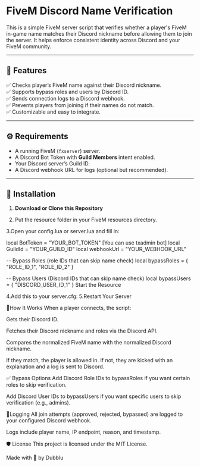 # FiveM Discord Name Verification

This is a simple FiveM server script that verifies whether a player's FiveM in-game name matches their Discord nickname before allowing them to join the server. It helps enforce consistent identity across Discord and your FiveM community.

---

## 📌 Features

✅ Checks player’s FiveM name against their Discord nickname.  
✅ Supports bypass roles and users by Discord ID.  
✅ Sends connection logs to a Discord webhook.  
✅ Prevents players from joining if their names do not match.  
✅ Customizable and easy to integrate.

---

## ⚙️ Requirements

- A running FiveM (`fxserver`) server.
- A Discord Bot Token with **Guild Members** intent enabled.
- Your Discord server’s Guild ID.
- A Discord webhook URL for logs (optional but recommended).

---

## 🚀 Installation

1. **Download or Clone this Repository**


2. Put the resource folder in your FiveM resources directory.

3.Open your config.lua or server.lua and fill in:

local BotToken = "YOUR_BOT_TOKEN" [You can use txadmin bot]
local GuildId = "YOUR_GUILD_ID"
local webhookUrl = "YOUR_WEBHOOK_URL"

-- Bypass Roles (role IDs that can skip name check)
local bypassRoles = { "ROLE_ID_1", "ROLE_ID_2" }

-- Bypass Users (Discord IDs that can skip name check)
local bypassUsers = { "DISCORD_USER_ID_1" }
Start the Resource

4.Add this to your server.cfg:
5.Restart Your Server

📝How It Works
When a player connects, the script:

Gets their Discord ID.

Fetches their Discord nickname and roles via the Discord API.

Compares the normalized FiveM name with the normalized Discord nickname.

If they match, the player is allowed in.
If not, they are kicked with an explanation and a log is sent to Discord.

✅ Bypass Options
Add Discord Role IDs to bypassRoles if you want certain roles to skip verification.

Add Discord User IDs to bypassUsers if you want specific users to skip verification (e.g., admins).

📝Logging
All join attempts (approved, rejected, bypassed) are logged to your configured Discord webhook.

Logs include player name, IP endpoint, reason, and timestamp.

🛡️ License
This project is licensed under the MIT License.

Made with 💙 by Dubblu

